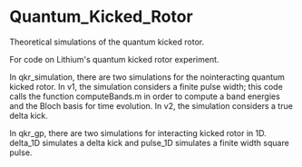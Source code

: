 # Quantum_Kicked_Rotor
Theoretical simulations of the quantum kicked rotor.

For code on Lithium's quantum kicked rotor experiment.

In qkr_simulation, there are two simulations for the nointeracting quantum kicked rotor. In v1, the simulation considers a finite pulse width; this code calls the function computeBands.m in order to compute a band energies and the Bloch basis for time evolution. In v2, the simulation considers a true delta kick.

In qkr_gp, there are two simulations for interacting kicked rotor in 1D. delta_1D simulates a delta kick and pulse_1D simulates a finite width square pulse.
